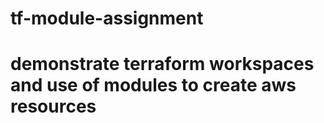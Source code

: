 # tf-module-assignment

# demonstrate terraform workspaces and use of modules to create aws resources